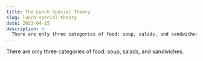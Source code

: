 ```yaml
---
title: The Lunch Special Theory
slug: lunch-special-theory
date: 2023-04-15
description: >
  There are only three categories of food: soup, salads, and sandwiches.
---
```

There are only three categories of food: soup, salads, and sandwiches.